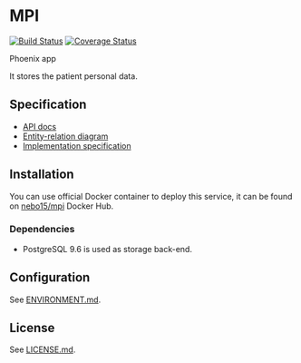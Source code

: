 # MPI

[![Build Status](https://travis-ci.org/Nebo15/mpi.api.svg?branch=master)](https://travis-ci.org/Nebo15/mpi.api) [![Coverage Status](https://coveralls.io/repos/github/Nebo15/mpi.api/badge.svg?branch=master)](https://coveralls.io/github/Nebo15/mpi.api?branch=master)

Phoenix app

It stores the patient personal data.

## Specification

- [API docs](http://docs.ehealthapi1.apiary.io/#reference/internal.-master-patients-index)
- [Entity-relation diagram](docs/erd.pdf)
- [Implementation specification](https://edenlab.atlassian.net/wiki/display/EH/%28MPI%29+Master+Patient+Index)

## Installation

You can use official Docker container to deploy this service, it can be found on [nebo15/mpi](https://hub.docker.com/r/nebo15/mpi/) Docker Hub.

### Dependencies

- PostgreSQL 9.6 is used as storage back-end.

## Configuration

See [ENVIRONMENT.md](docs/ENVIRONMENT.md).

## License


See [LICENSE.md](LICENSE.md).
